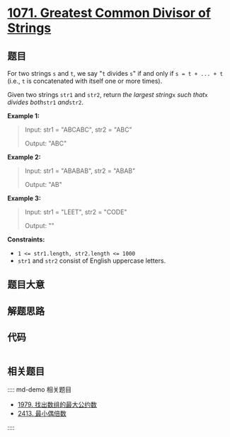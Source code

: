 # [1071. Greatest Common Divisor of Strings](https://leetcode.com/problems/greatest-common-divisor-of-strings/)

## 题目

For two strings `s` and `t`, we say "`t` divides `s`" if and only if `s = t +
... + t` (i.e., `t` is concatenated with itself one or more times).

Given two strings `str1` and `str2`, return _the largest string_`x` _such
that_`x` _divides both_`str1` _and_`str2`.



**Example 1:**

> Input: str1 = "ABCABC", str2 = "ABC"
> 
> Output: "ABC"

**Example 2:**

> Input: str1 = "ABABAB", str2 = "ABAB"
> 
> Output: "AB"

**Example 3:**

> Input: str1 = "LEET", str2 = "CODE"
> 
> Output: ""

**Constraints:**

  * `1 <= str1.length, str2.length <= 1000`
  * `str1` and `str2` consist of English uppercase letters.


## 题目大意

## 解题思路

## 代码

```javascript

```

## 相关题目

:::: md-demo 相关题目
- [1979. 找出数组的最大公约数](https://leetcode.com/problems/find-greatest-common-divisor-of-array)
- [2413. 最小偶倍数](https://leetcode.com/problems/smallest-even-multiple)

::::
